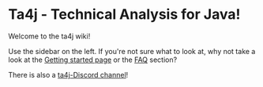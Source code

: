 # Ta4j - Technical Analysis for Java!

<img src="https://github.com/ta4j/ta4j-wiki/blob/master/img/ta4j_main_chart.png?raw=true" alt ="">
<br>
Welcome to the ta4j wiki!

Use the sidebar on the left. If you're not sure what to look at, why not take a look at the <a href="https://ta4j.github.io/ta4j-wiki/Getting-started.html">Getting started page</a> or the [FAQ](FAQ.md) section? 

There is also a [ta4j-Discord channel](https://discord.gg/HX9MbWZ)!